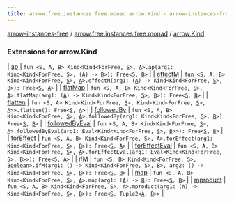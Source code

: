 ```yaml
---
title: arrow.free.instances.free.monad.arrow.Kind - arrow-instances-free
---
```


[arrow-instances-free](../../index.html) / [arrow.free.instances.free.monad](../index.html) / [arrow.Kind](./index.html)

### Extensions for arrow.Kind

| [ap](ap.html) | `fun <S, A, B> Kind<Kind<ForFree, `[`S`](ap.html#S)`>, `[`A`](ap.html#A)`>.ap(arg1: Kind<Kind<ForFree, `[`S`](ap.html#S)`>, (`[`A`](ap.html#A)`) -> `[`B`](ap.html#B)`>): Free<`[`S`](ap.html#S)`, `[`B`](ap.html#B)`>` |
| [effectM](effect-m.html) | `fun <S, A, B> Kind<Kind<ForFree, `[`S`](effect-m.html#S)`>, `[`A`](effect-m.html#A)`>.effectM(arg1: (`[`A`](effect-m.html#A)`) -> Kind<Kind<ForFree, `[`S`](effect-m.html#S)`>, `[`B`](effect-m.html#B)`>): Free<`[`S`](effect-m.html#S)`, `[`A`](effect-m.html#A)`>` |
| [flatMap](flat-map.html) | `fun <S, A, B> Kind<Kind<ForFree, `[`S`](flat-map.html#S)`>, `[`A`](flat-map.html#A)`>.flatMap(arg1: (`[`A`](flat-map.html#A)`) -> Kind<Kind<ForFree, `[`S`](flat-map.html#S)`>, `[`B`](flat-map.html#B)`>): Free<`[`S`](flat-map.html#S)`, `[`B`](flat-map.html#B)`>` |
| [flatten](flatten.html) | `fun <S, A> Kind<Kind<ForFree, `[`S`](flatten.html#S)`>, Kind<Kind<ForFree, `[`S`](flatten.html#S)`>, `[`A`](flatten.html#A)`>>.flatten(): Free<`[`S`](flatten.html#S)`, `[`A`](flatten.html#A)`>` |
| [followedBy](followed-by.html) | `fun <S, A, B> Kind<Kind<ForFree, `[`S`](followed-by.html#S)`>, `[`A`](followed-by.html#A)`>.followedBy(arg1: Kind<Kind<ForFree, `[`S`](followed-by.html#S)`>, `[`B`](followed-by.html#B)`>): Free<`[`S`](followed-by.html#S)`, `[`B`](followed-by.html#B)`>` |
| [followedByEval](followed-by-eval.html) | `fun <S, A, B> Kind<Kind<ForFree, `[`S`](followed-by-eval.html#S)`>, `[`A`](followed-by-eval.html#A)`>.followedByEval(arg1: Eval<Kind<Kind<ForFree, `[`S`](followed-by-eval.html#S)`>, `[`B`](followed-by-eval.html#B)`>>): Free<`[`S`](followed-by-eval.html#S)`, `[`B`](followed-by-eval.html#B)`>` |
| [forEffect](for-effect.html) | `fun <S, A, B> Kind<Kind<ForFree, `[`S`](for-effect.html#S)`>, `[`A`](for-effect.html#A)`>.forEffect(arg1: Kind<Kind<ForFree, `[`S`](for-effect.html#S)`>, `[`B`](for-effect.html#B)`>): Free<`[`S`](for-effect.html#S)`, `[`A`](for-effect.html#A)`>` |
| [forEffectEval](for-effect-eval.html) | `fun <S, A, B> Kind<Kind<ForFree, `[`S`](for-effect-eval.html#S)`>, `[`A`](for-effect-eval.html#A)`>.forEffectEval(arg1: Eval<Kind<Kind<ForFree, `[`S`](for-effect-eval.html#S)`>, `[`B`](for-effect-eval.html#B)`>>): Free<`[`S`](for-effect-eval.html#S)`, `[`A`](for-effect-eval.html#A)`>` |
| [ifM](if-m.html) | `fun <S, B> Kind<Kind<ForFree, `[`S`](if-m.html#S)`>, `[`Boolean`](https://kotlinlang.org/api/latest/jvm/stdlib/kotlin/-boolean/index.html)`>.ifM(arg1: () -> Kind<Kind<ForFree, `[`S`](if-m.html#S)`>, `[`B`](if-m.html#B)`>, arg2: () -> Kind<Kind<ForFree, `[`S`](if-m.html#S)`>, `[`B`](if-m.html#B)`>): Free<`[`S`](if-m.html#S)`, `[`B`](if-m.html#B)`>` |
| [map](map.html) | `fun <S, A, B> Kind<Kind<ForFree, `[`S`](map.html#S)`>, `[`A`](map.html#A)`>.map(arg1: (`[`A`](map.html#A)`) -> `[`B`](map.html#B)`): Free<`[`S`](map.html#S)`, `[`B`](map.html#B)`>` |
| [mproduct](mproduct.html) | `fun <S, A, B> Kind<Kind<ForFree, `[`S`](mproduct.html#S)`>, `[`A`](mproduct.html#A)`>.mproduct(arg1: (`[`A`](mproduct.html#A)`) -> Kind<Kind<ForFree, `[`S`](mproduct.html#S)`>, `[`B`](mproduct.html#B)`>): Free<`[`S`](mproduct.html#S)`, Tuple2<`[`A`](mproduct.html#A)`, `[`B`](mproduct.html#B)`>>` |

